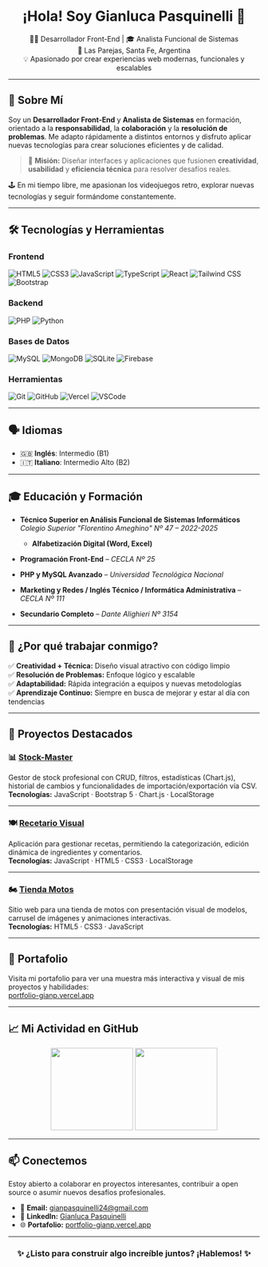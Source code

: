 <h1 align="center">¡Hola! Soy Gianluca Pasquinelli 👋</h1>

<p align="center">
  🧑‍💻 Desarrollador Front-End | 🎓 Analista Funcional de Sistemas <br>
  📍 Las Parejas, Santa Fe, Argentina <br>
  💡 Apasionado por crear experiencias web modernas, funcionales y escalables
</p>

---

## 🚀 Sobre Mí

Soy un **Desarrollador Front-End** y **Analista de Sistemas** en formación, orientado a la **responsabilidad**, la **colaboración** y la **resolución de problemas**. Me adapto rápidamente a distintos entornos y disfruto aplicar nuevas tecnologías para crear soluciones eficientes y de calidad.

> 🎯 **Misión:** Diseñar interfaces y aplicaciones que fusionen **creatividad**, **usabilidad** y **eficiencia técnica** para resolver desafíos reales.

🕹️ En mi tiempo libre, me apasionan los videojuegos retro, explorar nuevas tecnologías y seguir formándome constantemente.

---

## 🛠️ Tecnologías y Herramientas

### Frontend  
![HTML5](https://img.shields.io/badge/HTML5-E34F26?style=for-the-badge&logo=html5&logoColor=white)
![CSS3](https://img.shields.io/badge/CSS3-1572B6?style=for-the-badge&logo=css3&logoColor=white)
![JavaScript](https://img.shields.io/badge/JavaScript-F7DF1E?style=for-the-badge&logo=javascript&logoColor=black)
![TypeScript](https://img.shields.io/badge/TypeScript-007ACC?style=for-the-badge&logo=typescript&logoColor=white)
![React](https://img.shields.io/badge/React-20232A?style=for-the-badge&logo=react&logoColor=61DAFB)
![Tailwind CSS](https://img.shields.io/badge/Tailwind_CSS-38B2AC?style=for-the-badge&logo=tailwind-css&logoColor=white)
![Bootstrap](https://img.shields.io/badge/Bootstrap-7952B3?style=for-the-badge&logo=bootstrap&logoColor=white)

### Backend  
![PHP](https://img.shields.io/badge/PHP-777BB4?style=for-the-badge&logo=php&logoColor=white)
![Python](https://img.shields.io/badge/Python-3776AB?style=for-the-badge&logo=python&logoColor=white)

### Bases de Datos  
![MySQL](https://img.shields.io/badge/MySQL-4479A1?style=for-the-badge&logo=mysql&logoColor=white)
![MongoDB](https://img.shields.io/badge/MongoDB-4EA94B?style=for-the-badge&logo=mongodb&logoColor=white)
![SQLite](https://img.shields.io/badge/SQLite-003B57?style=for-the-badge&logo=sqlite&logoColor=white)
![Firebase](https://img.shields.io/badge/Firebase-FFCA28?style=for-the-badge&logo=firebase&logoColor=black)

### Herramientas  
![Git](https://img.shields.io/badge/Git-F05032?style=for-the-badge&logo=git&logoColor=white)
![GitHub](https://img.shields.io/badge/GitHub-181717?style=for-the-badge&logo=github&logoColor=white)
![Vercel](https://img.shields.io/badge/Vercel-000000?style=for-the-badge&logo=vercel&logoColor=white)
![VSCode](https://img.shields.io/badge/VS%20Code-007ACC?style=for-the-badge&logo=visual-studio-code&logoColor=white)
                                      

---

## 🗣️ Idiomas

- 🇬🇧 **Inglés**: Intermedio (B1)  
- 🇮🇹 **Italiano**: Intermedio Alto (B2)

---

## 🎓 Educación y Formación

- **Técnico Superior en Análisis Funcional de Sistemas Informáticos**  
  *Colegio Superior "Florentino Ameghino" Nº 47 – 2022-2025*
  - **Alfabetización Digital (Word, Excel)**  


- **Programación Front-End** – *CECLA Nº 25*
- **PHP y MySQL Avanzado** – *Universidad Tecnológica Nacional*
- **Marketing y Redes / Inglés Técnico / Informática Administrativa** – *CECLA Nº 111*
- **Secundario Completo** – *Dante Alighieri Nº 3154*

---

## 🌟 ¿Por qué trabajar conmigo?

✅ **Creatividad + Técnica:** Diseño visual atractivo con código limpio  
✅ **Resolución de Problemas:** Enfoque lógico y escalable  
✅ **Adaptabilidad:** Rápida integración a equipos y nuevas metodologías  
✅ **Aprendizaje Continuo:** Siempre en busca de mejorar y estar al día con tendencias

---

## 📌 Proyectos Destacados

### 📊 [Stock-Master](https://github.com/Gianp2/StockMaster)
Gestor de stock profesional con CRUD, filtros, estadísticas (Chart.js), historial de cambios y funcionalidades de importación/exportación vía CSV.  
**Tecnologías:** JavaScript · Bootstrap 5 · Chart.js · LocalStorage

---

### 🍽️ [Recetario Visual](https://github.com/Gianp2/Recetario-Visual)
Aplicación para gestionar recetas, permitiendo la categorización, edición dinámica de ingredientes y comentarios.  
**Tecnologías:** JavaScript · HTML5 · CSS3 · LocalStorage

---

### 🏍️ [Tienda Motos](https://github.com/Gianp2/Tienda-Motos)
Sitio web para una tienda de motos con presentación visual de modelos, carrusel de imágenes y animaciones interactivas.  
**Tecnologías:** HTML5 · CSS3 · JavaScript

---

## 🔗 Portafolio

Visita mi portafolio para ver una muestra más interactiva y visual de mis proyectos y habilidades:  
[portfolio-gianp.vercel.app](https://portfolio-gianp.vercel.app/)

---

## 📈 Mi Actividad en GitHub

<p align="center">
  <img src="https://github-readme-stats.vercel.app/api?username=Gianp2&show_icons=true&theme=radical&hide_title=true" height="165" />
  <img src="https://github-readme-stats.vercel.app/api/top-langs/?username=Gianp2&layout=compact&theme=radical" height="165" />
</p>

---

## 📫 Conectemos

Estoy abierto a colaborar en proyectos interesantes, contribuir a open source o asumir nuevos desafíos profesionales.

- 📧 **Email:** gianpasquinelli24@gmail.com  
- 💼 **LinkedIn:** [Gianluca Pasquinelli](https://www.linkedin.com/in/gianpasquinelli)  
- 🌐 **Portafolio:** [portfolio-gianp.vercel.app](https://portfolio-gianp.vercel.app/)

---

<h3 align="center">✨ ¿Listo para construir algo increíble juntos? ¡Hablemos! ✨</h3>
